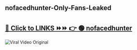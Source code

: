 
 ## nofacedhunter-Only-Fans-Leaked

# <h2><a href="https://clipsfans.com/nofacedhunter&ref=git">🔗 Click to LINKS ⏩⏩ 👉 🟢 nofacedhunter </a></h2>

<a href="https://clipsfans.com/nofacedhunter&ref=git" rel="nofollow" data-target="animated-image.originalLink"><img src="https://i.ibb.co.com/xMMVF88/686577567.gif" alt="Viral Video Original" style="max-width: 100%; display: inline-block;" data-target="animated-image.originalImage"></a>
